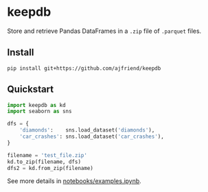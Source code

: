 # keepdb

Store and retrieve Pandas DataFrames in a `.zip` file of `.parquet` files.


## Install

```
pip install git+https://github.com/ajfriend/keepdb
```

## Quickstart

```python
import keepdb as kd
import seaborn as sns

dfs = {
    'diamonds':    sns.load_dataset('diamonds'),
    'car_crashes': sns.load_dataset('car_crashes'),
}

filename = 'test_file.zip'
kd.to_zip(filename, dfs)
dfs2 = kd.from_zip(filename)
```

See more details in [notebooks/examples.ipynb](notebooks/examples.ipynb).

